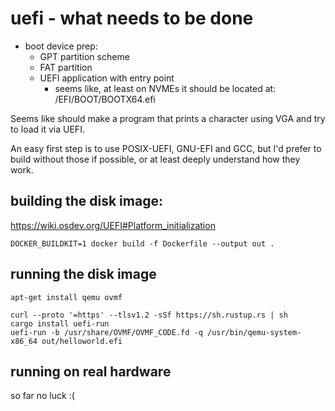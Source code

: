 # uefi - what needs to be done
- boot device prep:
  - GPT partition scheme
  - FAT partition
  - UEFI application with entry point
    - seems like, at least on NVMEs it should be located at:
      /EFI/BOOT/BOOTX64.efi

Seems like should make a program that prints a character
using VGA and try to load it via UEFI.

An easy first step is to use POSIX-UEFI, GNU-EFI and GCC, but I'd prefer
to build without those if possible, or at least deeply understand how they
work.

## building the disk image:
https://wiki.osdev.org/UEFI#Platform_initialization

```
DOCKER_BUILDKIT=1 docker build -f Dockerfile --output out .
```

## running the disk image
`apt-get install qemu ovmf`

```
curl --proto '=https' --tlsv1.2 -sSf https://sh.rustup.rs | sh
cargo install uefi-run
uefi-run -b /usr/share/OVMF/OVMF_CODE.fd -q /usr/bin/qemu-system-x86_64 out/helloworld.efi
```

## running on real hardware
so far no luck :(